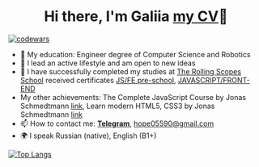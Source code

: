 <h1 align="center">Hi there, I'm Galiia <a href="https://galiia-gr.github.io/rsschool-cv/" target="_blank"> my CV</a>👋</h1>

[![codewars](https://www.codewars.com/users/rsschool_140970a538cc19f9/badges/small)](https://www.codewars.com/users/rsschool_140970a538cc19f9)


- 📘 My education: Engineer degree of Computer Science and Robotics
- 👯 I lead an active lifestyle and am open to new ideas
- 🌱 I have successfully completed my studies at <a href="https://rs.school/js/" target="_blank">The Rolling Scopes School</a>
      received certificates <a href="https://app.rs.school/certificate/an5yb0cb" target="_blank">JS/FE pre-school</a>,
      <a href="https://app.rs.school/certificate/4rfs5ltz" target="_blank">JAVASCRIPT/FRONT-END</a>
- My other achievements: The Complete JavaScript Course by Jonas Schmedtmann <a href="https://www.udemy.com/certificate/UC-f9711ab8-53eb-4d9b-baf0-7a70555755e7/" target="_blank">link</a>, Learn modern HTML5, CSS3 by Jonas Schmedtmann <a href="https://www.udemy.com/certificate/UC-4cb36905-97a3-4615-97ed-61d6a9541789/" target="_blank">link</a>
- 📫 How to contact me: [**Telegram**](https://t.me/galiia_g), hope05590@gmail.com
- 🌍 I speak Russian (native), English (B1+)



[![Top Langs](https://github-readme-stats.vercel.app/api/top-langs/?username=Galiia-GR&layout=compact)](https://github.com/Galiia-GR/github-readme-stats)
